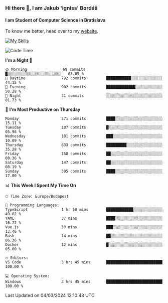 ### Hi there 👋, I am Jakub 'igniss' Bordáš

#### I am Student of Computer Science in Bratislava
To know me better, head over to my [website](https://bordas.sk).

[![My Skills](https://skillicons.dev/icons?i=js,html,css,figma,svelte,java,kotlin,python,postgresql,typescript,nest,nodejs)](https://bordas.sk)


<!--START_SECTION:waka-->
![Code Time](http://img.shields.io/badge/Code%20Time-1%2C416%20hrs%2053%20mins-blue)

**I'm a Night 🦉** 

```text
🌞 Morning                69 commits          █░░░░░░░░░░░░░░░░░░░░░░░░   03.85 % 
🌆 Daytime                792 commits         ███████████░░░░░░░░░░░░░░   44.15 % 
🌃 Evening                902 commits         █████████████░░░░░░░░░░░░   50.28 % 
🌙 Night                  31 commits          ░░░░░░░░░░░░░░░░░░░░░░░░░   01.73 % 
```
📅 **I'm Most Productive on Thursday** 

```text
Monday                   271 commits         ████░░░░░░░░░░░░░░░░░░░░░   15.11 % 
Tuesday                  107 commits         █░░░░░░░░░░░░░░░░░░░░░░░░   05.96 % 
Wednesday                181 commits         ███░░░░░░░░░░░░░░░░░░░░░░   10.09 % 
Thursday                 633 commits         █████████░░░░░░░░░░░░░░░░   35.28 % 
Friday                   150 commits         ██░░░░░░░░░░░░░░░░░░░░░░░   08.36 % 
Saturday                 147 commits         ██░░░░░░░░░░░░░░░░░░░░░░░   08.19 % 
Sunday                   305 commits         ████░░░░░░░░░░░░░░░░░░░░░   17.00 % 
```


📊 **This Week I Spent My Time On** 

```text
🕑︎ Time Zone: Europe/Budapest

💬 Programming Languages: 
TypeScript               1 hr 50 mins        ████████████░░░░░░░░░░░░░   49.02 % 
YAML                     37 mins             ████░░░░░░░░░░░░░░░░░░░░░   16.72 % 
Vue.js                   30 mins             ███░░░░░░░░░░░░░░░░░░░░░░   13.46 % 
Bash                     14 mins             ██░░░░░░░░░░░░░░░░░░░░░░░   06.36 % 
Docker                   12 mins             █░░░░░░░░░░░░░░░░░░░░░░░░   05.60 % 

🔥 Editors: 
VS Code                  3 hrs 45 mins       █████████████████████████   100.00 % 

💻 Operating System: 
Windows                  3 hrs 45 mins       █████████████████████████   100.00 % 
```


 Last Updated on 04/03/2024 12:10:48 UTC
<!--END_SECTION:waka-->
